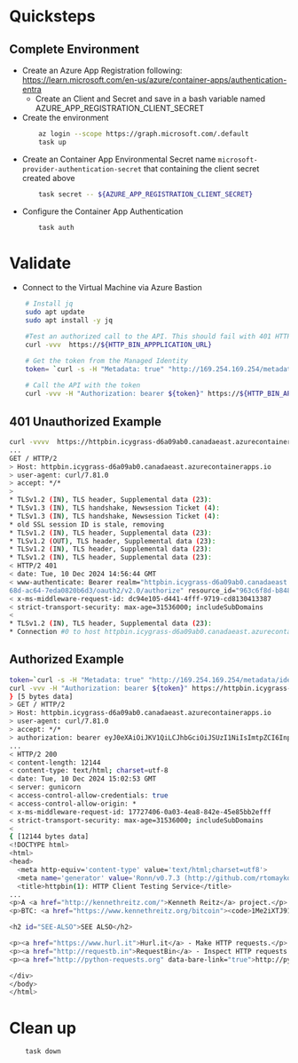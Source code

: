 # Quicksteps
## Complete Environment
* Create an Azure App Registration following: https://learn.microsoft.com/en-us/azure/container-apps/authentication-entra
    * Create an Client and Secret and save in a bash variable named AZURE_APP_REGISTRATION_CLIENT_SECRET
* Create the environment
    ```bash
        az login --scope https://graph.microsoft.com/.default
        task up
    ```
* Create an Container App Environmental Secret name `microsoft-provider-authentication-secret` that containing the client secret created above
    ```bash
        task secret -- ${AZURE_APP_REGISTRATION_CLIENT_SECRET}
    ```
* Configure the Container App Authentication
    ```bash
        task auth
    ```
# Validate 
* Connect to the Virtual Machine via Azure Bastion
```bash
    # Install jq
    sudo apt update
    sudo apt install -y jq
```
```bash
    #Test an authorized call to the API. This should fail with 401 HTTP Unauthorized
    curl -vvv  https://${HTTP_BIN_APPPLICATION_URL}
```
```bash
    # Get the token from the Managed Identity
    token= `curl -s -H "Metadata: true" "http://169.254.169.254/metadata/identity/oauth2/token?api-version=2018-02-01&&client_id=${CLIENT_ID_OF_VM_MI}&resource=api://${APP_ID_OF_SPN_CREATED_IN_FIRST_STEP}" | jq -r .access_token`
    
    # Call the API with the token   
    curl -vvv -H "Authorization: bearer ${token}" https://${HTTP_BIN_APPPLICATION_URL}
```

## 401 Unauthorized Example 
```bash
curl -vvvv  https://httpbin.icygrass-d6a09ab0.canadaeast.azurecontainerapps.io
...
GET / HTTP/2
> Host: httpbin.icygrass-d6a09ab0.canadaeast.azurecontainerapps.io
> user-agent: curl/7.81.0
> accept: */*
> 
* TLSv1.2 (IN), TLS header, Supplemental data (23):
* TLSv1.3 (IN), TLS handshake, Newsession Ticket (4):
* TLSv1.3 (IN), TLS handshake, Newsession Ticket (4):
* old SSL session ID is stale, removing
* TLSv1.2 (IN), TLS header, Supplemental data (23):
* TLSv1.2 (OUT), TLS header, Supplemental data (23):
* TLSv1.2 (IN), TLS header, Supplemental data (23):
* TLSv1.2 (IN), TLS header, Supplemental data (23):
< HTTP/2 401 
< date: Tue, 10 Dec 2024 14:56:44 GMT
< www-authenticate: Bearer realm="httpbin.icygrass-d6a09ab0.canadaeast.azurecontainerapps.io" authorization_uri="https://login.microsoftonline.com/16b3c013-d300-4
68d-ac64-7eda0820b6d3/oauth2/v2.0/authorize" resource_id="963c6f8d-b848-4e44-82ea-2c6a454e863b"
< x-ms-middleware-request-id: dc94e105-d441-4fff-9719-cd8130413387
< strict-transport-security: max-age=31536000; includeSubDomains
< 
* TLSv1.2 (IN), TLS header, Supplemental data (23):
* Connection #0 to host httpbin.icygrass-d6a09ab0.canadaeast.azurecontainerapps.io left intact
```

## Authorized Example 
```bash
token=`curl -s -H "Metadata: true" "http://169.254.169.254/metadata/identity/oauth2/token?api-version=2018-02-01&client_id=1362aaa3-1ee6-412c-81ea-b46c3d8828be&resource=api://963c6f8d-b848-4e44-82ea-2c6a454e863b" | jq -r .access_token`
curl -vvv -H "Authorization: bearer ${token}" https://httpbin.icygrass-d6a09ab0.canadaeast.azurecontainerapps.io
} [5 bytes data]
> GET / HTTP/2
> Host: httpbin.icygrass-d6a09ab0.canadaeast.azurecontainerapps.io
> user-agent: curl/7.81.0
> accept: */*
> authorization: bearer eyJ0eXAiOiJKV1QiLCJhbGciOiJSUzI1NiIsImtpZCI6Inp4ZW...REDACTED....
...
< HTTP/2 200 
< content-length: 12144
< content-type: text/html; charset=utf-8
< date: Tue, 10 Dec 2024 15:02:53 GMT
< server: gunicorn
< access-control-allow-credentials: true
< access-control-allow-origin: *
< x-ms-middleware-request-id: 17727406-0a03-4ea8-842e-45e85bb2efff
< strict-transport-security: max-age=31536000; includeSubDomains
< 
{ [12144 bytes data]
<!DOCTYPE html>
<html>
<head>
  <meta http-equiv='content-type' value='text/html;charset=utf8'>
  <meta name='generator' value='Ronn/v0.7.3 (http://github.com/rtomayko/ronn/tree/0.7.3)'>
  <title>httpbin(1): HTTP Client Testing Service</title>
...
<p>A <a href="http://kennethreitz.com/">Kenneth Reitz</a> project.</p>
<p>BTC: <a href="https://www.kennethreitz.org/bitcoin"><code>1Me2iXTJ91FYZhrGvaGaRDCBtnZ4KdxCug</code></a></p>

<h2 id="SEE-ALSO">SEE ALSO</h2>

<p><a href="https://www.hurl.it">Hurl.it</a> - Make HTTP requests.</p>
<p><a href="http://requestb.in">RequestBin</a> - Inspect HTTP requests.</p>
<p><a href="http://python-requests.org" data-bare-link="true">http://python-requests.org</a></p>

</div>
</body>
</html>
```

# Clean up
```bash
    task down
```